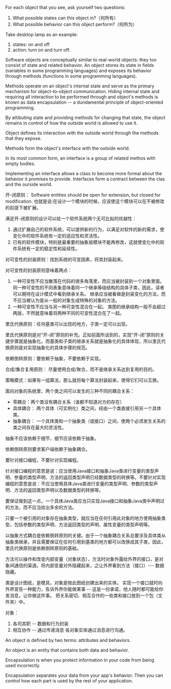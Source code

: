 For each object that you see, ask yourself two questions:
1. What possible states can this object in?（何所有）
2. What possible behavior can this object perform?（何所为）

Take desktop lamp as an example:
1. states: on and off
2. action: turn on and turn off.

Software objects are conceptually similar to real-world objects: they too consist of state and related behavior. An object stores its state in fields (variables in some programming languages) and exposes its behavior through methods (functions in some programming languages).

Methods operate on an object's internal state and serve as the primary mechanism for object-to-object communication. Hiding internal state and requiring all interaction to be performed through and object's methods is known as data encapsulation -- a dundamental principle of object-oriented programming.

By attibuting state and providing methods for changing that state, the object remains in control of how the outside world is allowed to use it.

Object defines its interaction with the outside world through the methods that they expose.

Methods form the object's interface with the outside world.

In its most common form, an interface is a group of related methos with empty bodies.

Implementing an interface allows a class to become more formal about the behavior it promises to provide. Interfaces form a contract between the clas and the ourside world.

开-闭原则：
Software entities should be open for extension, but closed for modification.
也就是说:在设计一个模块的时候，应该使这个模块可以在不被修改的前提下被扩展。

满足开-闭原则的设计可以给一个软件系统两个无可比拟的优越性：
1. 通过扩展自己的软件系统，可以提供新的行为，以满足对软件的新的需求，使变化中的软件系统有一定的适应性和灵活性。
2. 已有的软件模块，特别是最重要的抽象层模块不能再修改，这就使变化中的软件系统有一定的稳定性和延续性。

对可变性的封装原则：找到系统的可变因素，将其封装起来。

对可变性的封装原则意味着两点：
1. 一种可变性不应当散落在代码的很多角落里，而应当被封装到一个对象里面。同一种可变性的不同表象意味着同一个继承等级结构的具体子类，因此，读者可以期待在设计模式中看到继承关系。
	继承应当被看做是封装变化的方法，而不应当被认为是从一般的对象生成特殊的对象的方法。
2. 一种可变性不应当与另一种可变性混合在一起。
	类图的继承结构一般不会超过两层，不然就意味着将两种不同的可变性混合在了一起。

里氏代换原则：任何基类可以出现的地方，子类一定可以出现。

里氏代换原则是对“开-闭”原则的补充。正如前面所谈到的，实现“开-闭”原则的关键步骤就是抽象化。而基类和子类的继承关系就是抽象化的具体体现，所以里氏代换原则是对实现抽象化的具体步骤的规范。

依赖倒转原则：要依赖于抽象，不要依赖于实现。

合成/集合复用原则： 尽量使用合成/聚合，而不是继承关系达到复用的目的。

策略模式：如果有一组算法，那么就将每个算法封装起来，使得它们可以互换。

面向对象的系统里，两个类之间可以发生的三种不同的耦合关系：
- 零耦合：两个类没有耦合关系（谁都不知道对方的存在）
- 具体耦合： 两个具体（可实例化）类之间，经由一个类直接引用另一个具体类。
- 抽象耦合： 一个具体类和一个抽象类（或接口）之间，使两个必须发生关系的类之间存在最大的灵活性。

抽象不应该依赖于细节，细节应该依赖于抽象。

依赖倒转原则要求客户端依赖于抽象耦合。

要针对接口编程，不要针对实现编程。

针对接口编程的意思是说：应当使用Java接口和抽象Java类进行变量的类型声明、参量的类型声明、方法的返回类型声明已经数据类型的转换等。不要针对实现编程的意思是说：不应当使用具体Java类进行变量的类型声明、参数的类型声明、方法的返回类型声明以及数据类型的转换等。

要保证做到这一点，一个具体Java类应当只实现Java接口和抽象Java类中声明过的方法，而不应当给出多余的方法。

只要一个被引用的对象存在抽象类型，就应当在任何引用此对象的地方使用抽象类型，包括参数的类型声明、方法返回类型的声明、属性变量的类型声明等。

以抽象方式耦合是依赖倒转原则的关键。由于一个抽象耦合关系总要涉及具体类从抽象类继承，并且需要保证在任何引用到基类的地方都可以改换成其子类，因此，里氏代换原则是依赖倒转原则的基础。

方法可以操作和改变内部变量（对象状态），方法时对象外露给外界的接口，是对象间通信的渠道。将内部变量对外隐藏起来，之让外界看到方法（接口）--- 数据隐藏。

类是设计图纸，是模具，对象是按此图纸创建出来的实体。
实现一个接口就时向外界宣告一种能力，告诉外界你能做某事 -- 这是一份承诺，他人随时都可能给你发消息，让你做这件事。
把关系密切、相互合作的一些类和接口放到一个包（文件夹）中。

对象：
1. 各司其职 -- 数据和行为封装
2. 相互协作 -- 通过传递消息
各对象实体通过消息进行沟通。

An object is defined by two terms: attributes and behaviors.

An object is an entity that contains both data and behavior.

Encapsulation is when you protect information in your code from being used incorrectly.

Encapsulation separates your data from your app's behavior. Then you can control how each part is used by the rest of your application.


